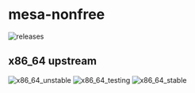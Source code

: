 # mesa-nonfree

![releases](https://img.shields.io/badge/dynamic/json?color=green&label=release&query=%24%5B%3A3%5D.tag_name&url=https%3A%2F%2Fapi.github.com%2Frepos%2Fmesa-freeworld%2Fmesa-nonfree%2Freleases%3Fper_page%3D3)

## x86_64 upstream

![x86_64_unstable](https://img.shields.io/badge/dynamic/json?label=unstable&url=https://search.manjaro-sway.download/?query=mesa_x86_64_unstable&query=$[:1].version)
![x86_64_testing](https://img.shields.io/badge/dynamic/json?label=testing&url=https://search.manjaro-sway.download/?query=mesa_x86_64_testing&query=$[:1].version)
![x86_64_stable](https://img.shields.io/badge/dynamic/json?label=stable&url=https://search.manjaro-sway.download/?query=mesa_x86_64_stable&query=$[:1].version)
